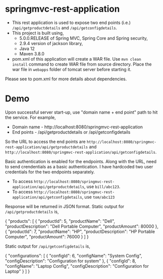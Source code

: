 # springmvc-rest-application
   * This rest application is used to expose two end points (i.e.) `/api/getproductdetails` and `/api/getconfigdetails`. 
   * This project is built using,
        * 5.0.0.RELEASE of Spring MVC, Spring Core and Spring security,
        * 2.9.4 version of jackson library,
        * Java 12
        * Maven 3.8.0
   * pom.xml of this application will create a WAR file. Use `mvn clean install` command to create WAR file from source directory. Place the war file in `webapps` folder of tomcat server before starting it. 

Please see to pom.xml for more details about dependencies.

# Demo
Upon successful server start-up, use "domain name + end point" path to hit the service. For example,
   * Domain name - http://localhost:8080/springmvc-rest-application
   * End points - /api/getproductdetails or /api/getconfigdetails

So the URL to access the end points are `http://localhost:8080/springmvc-rest-application/api/getproductdetails` and `http://localhost:8080/springmvc-rest-application/api/getconfigdetails`.

Basic authentication is enabled for the endpoints. Along with the URL, need to send crendentials as a basic authentication. I have hardcoded two user credentials for the two endpoints separately. 
   * To access `http://localhost:8080/springmvc-rest-application/api/getproductdetails`, use `bill/abc123`.
   * To access `http://localhost:8080/springmvc-rest-application/api/getconfigdetails`, use `tom/abc123`
   
 Response will be returned in JSON format. Static output for `/api/getproductdetails` is,
 
 {
  "products": [
    {
      "productId": 5,
      "productName": "Dell",
      "productDescription": "Dell Portable Computer",
      "productAmount": 80000
    },
    {
      "productId": 7,
      "productName": "HP",
      "productDescription": "HP Portable Computer",
      "productAmount": 76000
    }
  ]
}
 
 Static output for `/api/getconfigdetails` is,
 
 {
  "configurations": [
    {
      "configId": 6,
      "configName": "System Config",
      "configDescription": "Configuration for system"
    },
    {
      "configId": 8,
      "configName": "Laptop Config",
      "configDescription": "Configuration for Laptop"
    }
  ]
}
